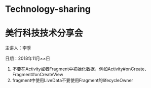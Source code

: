 # Technology-sharing

# 美行科技技术分享会

主讲人：李季

日期：2018年11月××日

1. 不要在Activity或者Fragment中初始化数据，例如Activity#onCreate、Fragment#onCreateView
2. fragment中使用LiveData不要使用Fragment的lifecycleOwner
